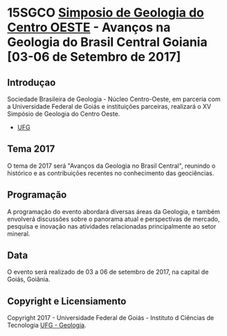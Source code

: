 # 15SGCO [Simposio de Geologia do Centro OESTE](http://www15sgco.com.br) - Avanços na Geologia do Brasil Central Goiania [03-06 de Setembro de 2017]

## Introduçao
Sociedade Brasileira de Geologia - Núcleo Centro-Oeste, em parceria com a Universidade Federal de  Goiás e instituições parceiras, realizará o XV Simpósio de Geologia do Centro Oeste.
* [UFG](https://www.ufg.br/)

## Tema 2017
O tema de 2017 será "Avanços da Geologia no Brasil Central", reunindo o histórico e as contribuições recentes no conhecimento das geociências.

## Programação
A programação do evento abordará diversas áreas da Geologia, e também envolverá discussões sobre o panorama atual e perspectivas de mercado, pesquisa e inovação nas atividades relacionadas principalmente ao setor mineral.

## Data
O evento será realizado de 03 a 06 de setembro de 2017, na capital de Goiás, Goiânia.

## Copyright e Licensiamento
Copyright 2017 - Universidade Federal de Goiás - Instituto d Ciências de Tecnologia [UFG - Geologia](https://geologia.fct.ufg.br/).
